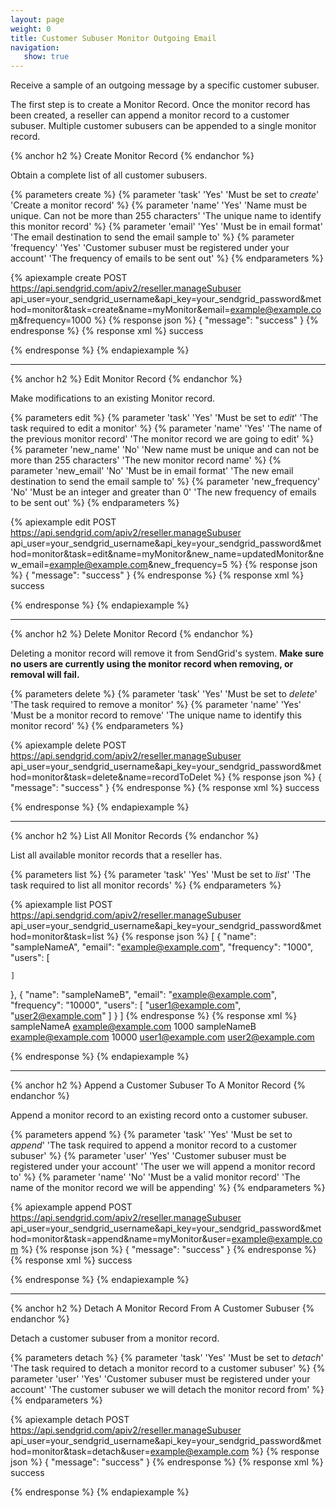 ```yaml
---
layout: page
weight: 0
title: Customer Subuser Monitor Outgoing Email
navigation:
   show: true
---
```


Receive a sample of an outgoing message by a specific customer subuser.

The first step is to create a Monitor Record. Once the monitor record has been created, a reseller can append a monitor record to a customer subuser. Multiple customer subusers can be appended to a single monitor record.

{% anchor h2 %}
Create Monitor Record 
{% endanchor %}

Obtain a complete list of all customer subusers.


{% parameters create %}
 {% parameter 'task' 'Yes' 'Must be set to <em>create</em>' 'Create a monitor record' %}
 {% parameter 'name' 'Yes' 'Name must be unique. Can not be more than 255 characters' 'The unique name to identify this monitor record' %}
 {% parameter 'email' 'Yes' 'Must be in email format' 'The email destination to send the email sample to' %}
 {% parameter 'frequency' 'Yes' 'Customer subuser must be registered under your account' 'The frequency of emails to be sent out' %}
{% endparameters %}


{% apiexample create POST https://api.sendgrid.com/apiv2/reseller.manageSubuser api_user=your_sendgrid_username&api_key=your_sendgrid_password&method=monitor&task=create&name=myMonitor&email=example@example.com&frequency=1000 %}
  {% response json %}
{
  "message": "success"
}
  {% endresponse %}
  {% response xml %}
<result>
   <message>success</message>
</result>

  {% endresponse %}
{% endapiexample %}

* * * * *

{% anchor h2 %}
Edit Monitor Record 
{% endanchor %}

Make modifications to an existing Monitor record.


{% parameters edit %}
 {% parameter 'task' 'Yes' 'Must be set to <em>edit</em>' 'The task required to edit a monitor' %}
 {% parameter 'name' 'Yes' 'The name of the previous monitor record' 'The monitor record we are going to edit' %}
 {% parameter 'new_name' 'No' 'New name must be unique and can not be more than 255 characters' 'The new monitor record name' %}
 {% parameter 'new_email' 'No' 'Must be in email format' 'The new email destination to send the email sample to' %}
 {% parameter 'new_frequency' 'No' 'Must be an integer and greater than 0' 'The new frequency of emails to be sent out' %}
{% endparameters %}


{% apiexample edit POST https://api.sendgrid.com/apiv2/reseller.manageSubuser api_user=your_sendgrid_username&api_key=your_sendgrid_password&method=monitor&task=edit&name=myMonitor&new_name=updatedMonitor&new_email=example@example.com&new_frequency=5 %}
  {% response json %}
{
  "message": "success"
}
  {% endresponse %}
  {% response xml %}
<result>
   <message>success</message>
</result>

  {% endresponse %}
{% endapiexample %}

* * * * *

{% anchor h2 %}
Delete Monitor Record 
{% endanchor %}

Deleting a monitor record will remove it from SendGrid's system. **Make sure no users are currently using the monitor record when removing, or removal will fail.**


{% parameters delete %}
 {% parameter 'task' 'Yes' 'Must be set to <em>delete</em>' 'The task required to remove a monitor' %}
 {% parameter 'name' 'Yes' 'Must be a monitor record to remove' 'The unique name to identify this monitor record' %}
{% endparameters %}


{% apiexample delete POST https://api.sendgrid.com/apiv2/reseller.manageSubuser api_user=your_sendgrid_username&api_key=your_sendgrid_password&method=monitor&task=delete&name=recordToDelet %}
  {% response json %}
{
  "message": "success"
}
  {% endresponse %}
  {% response xml %}
<result>
   <message>success</message>
</result>

  {% endresponse %}
{% endapiexample %}

* * * * *

{% anchor h2 %}
List All Monitor Records 
{% endanchor %}

List all available monitor records that a reseller has.


{% parameters list %}
 {% parameter 'task' 'Yes' 'Must be set to <em>list</em>' 'The task required to list all monitor records' %}
{% endparameters %}


{% apiexample list POST https://api.sendgrid.com/apiv2/reseller.manageSubuser api_user=your_sendgrid_username&api_key=your_sendgrid_password&method=monitor&task=list %}
  {% response json %}
[
  {
    "name": "sampleNameA",
    "email": "example@example.com",
    "frequency": "1000",
    "users": [

    ]
  },
  {
    "name": "sampleNameB",
    "email": "example@example.com",
    "frequency": "10000",
    "users": [
      "user1@example.com",
      "user2@example.com"
    ]
  }
]
  {% endresponse %}
  {% response xml %}
<monitors>
   <monitor>
      <name>sampleNameA</name>
      <email>example@example.com</email>
      <frequency>1000</frequency>
      <users/>
   </monitor>
   <monitor>
      <name>sampleNameB</name>
      <email>example@example.com</email>
      <frequency>10000</frequency>
      <users>
         <user>user1@example.com</user>
         <user>user2@example.com</user>
      </users>
   </monitor>
</monitors>

  {% endresponse %}
{% endapiexample %}

* * * * *

{% anchor h2 %}
Append a Customer Subuser To A Monitor Record 
{% endanchor %}

Append a monitor record to an existing record onto a customer subuser.


{% parameters append %}
 {% parameter 'task' 'Yes' 'Must be set to <em>append</em>' 'The task required to append a monitor record to a customer subuser' %}
 {% parameter 'user' 'Yes' 'Customer subuser must be registered under your account' 'The user we will append a monitor record to' %}
 {% parameter 'name' 'No' 'Must be a valid monitor record' 'The name of the monitor record we will be appending' %}
{% endparameters %}


{% apiexample append POST https://api.sendgrid.com/apiv2/reseller.manageSubuser api_user=your_sendgrid_username&api_key=your_sendgrid_password&method=monitor&task=append&name=myMonitor&user=example@example.com %}
  {% response json %}
{
  "message": "success"
}
  {% endresponse %}
  {% response xml %}
<result>
   <message>success</message>
</result>

  {% endresponse %}
{% endapiexample %}

* * * * *

{% anchor h2 %}
Detach A Monitor Record From A Customer Subuser 
{% endanchor %}

Detach a customer subuser from a monitor record.


{% parameters detach %}
 {% parameter 'task' 'Yes' 'Must be set to <em>detach</em>' 'The task required to detach a monitor record to a customer subuser' %}
 {% parameter 'user' 'Yes' 'Customer subuser must be registered under your account' 'The customer subuser we will detach the monitor record from' %}
{% endparameters %}


{% apiexample detach POST https://api.sendgrid.com/apiv2/reseller.manageSubuser api_user=your_sendgrid_username&api_key=your_sendgrid_password&method=monitor&task=detach&user=example@example.com %}
  {% response json %}
{
  "message": "success"
}
  {% endresponse %}
  {% response xml %}
<result>
   <message>success</message>
</result>

  {% endresponse %}
{% endapiexample %}
